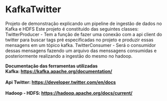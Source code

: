 # KafkaTwitter
Projeto de demonstração explicando um pipeline de ingestão de dados no Kafka e HDFS
Este projeto é constituido das seguintes classes:
TwitterProducer - Tem a função de fazer uma conexão com a api client do twitter para buscar tags pré especificadas no projeto e produzir essas mensagens em um tópico kafka.
TwitterConsumer - Será o consumidor dessas mensagens fazendo um arquivo das menssagens consumidas e posteriormente realizando a ingestão do mesmo no hadoop.

<b>Documentação das ferramentas utilizadas<b>
<br>Kafka: https://kafka.apache.org/documentation/</br>
<br>Api Twitter: https://developer.twitter.com/en/docs</br>
<br>Hadoop - HDFS: https://hadoop.apache.org/docs/current/</br>
